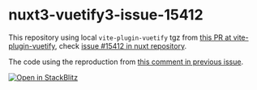# nuxt3-vuetify3-issue-15412

This repository using local `vite-plugin-vuetify` tgz from [this PR at vite-plugin-vuetify](https://github.com/vuetifyjs/vuetify-loader/pull/332), check [issue #15412 in nuxt repository](https://github.com/nuxt/nuxt/issues/15412).

The code using the reproduction from [this comment in previous issue](https://github.com/nuxt/nuxt/issues/15412#issuecomment-1399189084).

[![Open in StackBlitz](https://developer.stackblitz.com/img/open_in_stackblitz.svg)](https://stackblitz.com/github/userquin/nuxt3-vuetify3-issue-15412)

